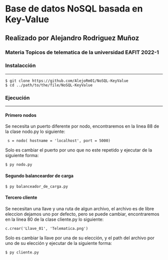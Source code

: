 # Base de datos NoSQL basada en Key-Value

## Realizado por Alejandro Rodriguez Muñoz

### Materia Topicos de telematica de la universidad EAFIT 2022-1

### Instalacción
***
```
$ git clone https://github.com/AlejoRm01/NoSQL-KeyValue
$ cd ../path/to/the/file/NoSQL-KeyValue
```
### Ejecución
***
#### Primero nodos
Se necesita un puerto diferente por nodo, encontraremos en la linea 88 de la clase nodo.py lo siguiente:
```
 s = nodo( hostname = 'localhost', port = 5000)
```
Solo es cambiar el puerto por uno que no este repetido y ejecutar de la siguiente forma:
```
$ py nodo.py
```

#### Segundo balanceardor de carga
```
$ py balanceador_de_carga.py
```

#### Tercero cliente
Se necesitan una llave y una ruta de algun archivo, el archivo es de libre eleccion dejamos uno por defecto, 
pero se puede cambiar, encontraremos en la linea 80 de la clase cliente.py lo siguiente:
```
c.crear('Llave_01', 'Telematica.png') 
```
Solo es cambiar la llave por una de su elección, y el path del archivo por uno de su elección y 
ejecutar de la siguiente forma:
```
$ py cliente.py 
```
